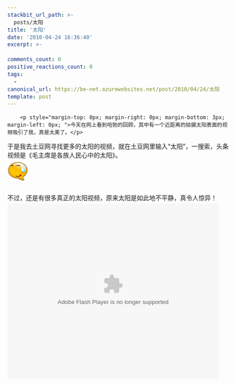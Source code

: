 ```yaml
---
stackbit_url_path: >-
  posts/太阳
title: '太阳'
date: '2010-04-24 16:36:40'
excerpt: >-
  
comments_count: 0
positive_reactions_count: 0
tags: 
  - 
canonical_url: https://be-net.azurewebsites.net/post/2010/04/24/太阳
template: post
---
```


        <p style="margin-top: 0px; margin-right: 0px; margin-bottom: 3px; margin-left: 0px; ">今天在网上看到哈勃的回顾，其中有一个近距离的拍摄太阳表面的视频吸引了我，真是太美了。</p>
<p style="margin-top: 0px; margin-right: 0px; margin-bottom: 3px; margin-left: 0px; ">于是我去土豆网寻找更多的太阳的视频，就在土豆网里输入“太阳”，一搜索，头条视频是《毛主席是各族人民心中的太阳》。</p>
<p style="margin-top: 0px; margin-right: 0px; margin-bottom: 3px; margin-left: 0px; "><img alt="" src="https://raw.githubusercontent.com/Jeff-Tian/blogengine.net/master/Source/BlogEngine/BlogEngine.NET/App_Data/files/image_193.png"></p>
<p style="margin-top: 0px; margin-right: 0px; margin-bottom: 3px; margin-left: 0px; ">&nbsp;</p>
<p style="margin-top: 0px; margin-right: 0px; margin-bottom: 3px; margin-left: 0px; ">不过，还是有很多真正的太阳视频，原来太阳是如此地不平静，真令人惊异！</p>
<object width="480" height="400">
<param name="movie" value="http://www.tudou.com/v/L8m9LtFhdfg">
<param name="allowFullScreen" value="true">
<param name="allowscriptaccess" value="always">
<param name="wmode" value="opaque"><embed src="http://www.tudou.com/v/L8m9LtFhdfg" type="application/x-shockwave-flash" allowscriptaccess="always" allowfullscreen="true" wmode="opaque" width="480" height="400"></object>
      